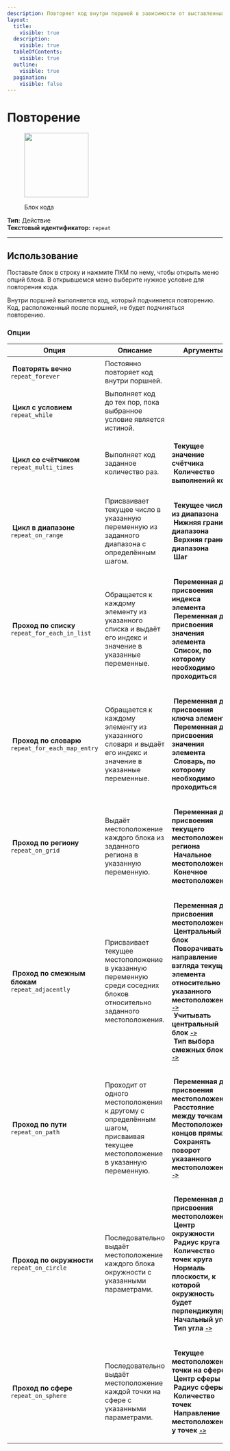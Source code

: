 ```yaml
---
description: Повторяет код внутри поршней в зависимости от выставленных условий.
layout:
  title:
    visible: true
  description:
    visible: true
  tableOfContents:
    visible: true
  outline:
    visible: true
  pagination:
    visible: false
---
```


# Повторение

<figure><img src="../../../.gitbook/assets/prismarine.gif" alt="" width="150"><figcaption><p>Блок кода</p></figcaption></figure>

**Тип:** Действие\
**Текстовый идентификатор:** `repeat`

***

## Использование

Поставьте блок в строку и нажмите ПКМ по нему, чтобы открыть меню опций блока. В открывшемся меню выберите нужное условие для повторения кода.

Внутри поршней выполняется код, который подчиняется повторению. Код, расположенный после поршней, не будет подчиняться повторению.

### Опции

| Опция                                                                                                                                                               | Описание                                                                                                                    | Аргументы                                                                                                                                                                                                                                                                                                                                                                                                                                                                                                                                                                                                                                                                                                                                                                                                                                                                                                                                                                                                                                                                                                                                                                                                                                              |
| ------------------------------------------------------------------------------------------------------------------------------------------------------------------- | --------------------------------------------------------------------------------------------------------------------------- | ------------------------------------------------------------------------------------------------------------------------------------------------------------------------------------------------------------------------------------------------------------------------------------------------------------------------------------------------------------------------------------------------------------------------------------------------------------------------------------------------------------------------------------------------------------------------------------------------------------------------------------------------------------------------------------------------------------------------------------------------------------------------------------------------------------------------------------------------------------------------------------------------------------------------------------------------------------------------------------------------------------------------------------------------------------------------------------------------------------------------------------------------------------------------------------------------------------------------------------------------------ |
| <p><img src="../../../.gitbook/assets/gold_ingot.png" alt="" data-size="line"> <strong>Повторять вечно</strong><br><code>repeat_forever</code></p>                  | Постоянно повторяет код внутри поршней.                                                                                     |                                                                                                                                                                                                                                                                                                                                                                                                                                                                                                                                                                                                                                                                                                                                                                                                                                                                                                                                                                                                                                                                                                                                                                                                                                                        |
| <p><img src="../../../.gitbook/assets/iron_ingot.png" alt="" data-size="line"> <strong>Цикл с условием</strong><br><code>repeat_while</code></p>                    | Выполняет код до тех пор, пока выбранное условие является истиной.                                                          |                                                                                                                                                                                                                                                                                                                                                                                                                                                                                                                                                                                                                                                                                                                                                                                                                                                                                                                                                                                                                                                                                                                                                                                                                                                        |
| <p><img src="../../../.gitbook/assets/redstone.png" alt="" data-size="line"> <strong>Цикл со счётчиком</strong><br><code>repeat_multi_times</code></p>              | Выполняет код заданное количество раз.                                                                                      | <p><a href="../arguments/variable/"><img src="../../../.gitbook/assets/magma_cream.png" alt="" data-size="line"></a> <strong>Текущее значение счётчика</strong><br><a href="../arguments/number.md"><img src="../../../.gitbook/assets/slime_ball.png" alt="" data-size="line"></a> <strong>Количество выполнений кода</strong></p>                                                                                                                                                                                                                                                                                                                                                                                                                                                                                                                                                                                                                                                                                                                                                                                                                                                                                                                    |
| <p><img src="../../../.gitbook/assets/repeater.png" alt="" data-size="line"> <strong>Цикл в диапазоне</strong><br><code>repeat_on_range</code></p>                  | Присваивает текущее число в указанную переменную из заданного диапазона с определённым шагом.                               | <p><a href="../arguments/variable/"><img src="../../../.gitbook/assets/magma_cream.png" alt="" data-size="line"></a> <strong>Текущее число из диапазона</strong><br><a href="../arguments/number.md"><img src="../../../.gitbook/assets/slime_ball.png" alt="" data-size="line"></a> <strong>Нижняя граница диапазона</strong><br><a href="../arguments/number.md"><img src="../../../.gitbook/assets/slime_ball.png" alt="" data-size="line"></a> <strong>Верхняя граница диапазона</strong><br><a href="../arguments/number.md"><img src="../../../.gitbook/assets/slime_ball.png" alt="" data-size="line"></a> <strong>Шаг</strong></p>                                                                                                                                                                                                                                                                                                                                                                                                                                                                                                                                                                                                             |
| <p><img src="../../../.gitbook/assets/ender_chest.png" alt="" data-size="line"> <strong>Проход по списку</strong><br><code>repeat_for_each_in_list</code></p>       | Обращается к каждому элементу из указанного списка и выдаёт его индекс и значение в указанные переменные.                   | <p><a href="../arguments/variable/"><img src="../../../.gitbook/assets/magma_cream.png" alt="" data-size="line"></a> <strong>Переменная для присвоения индекса элемента</strong><br><a href="../arguments/variable/"><img src="../../../.gitbook/assets/magma_cream.png" alt="" data-size="line"></a> <strong>Переменная для присвоения значения элемента</strong><br><a href="../arguments/variable/list.md"><img src="../../../.gitbook/assets/ender_chest.png" alt="" data-size="line"></a> <strong>Список, по которому необходимо проходиться</strong></p>                                                                                                                                                                                                                                                                                                                                                                                                                                                                                                                                                                                                                                                                                         |
| <p><img src="../../../.gitbook/assets/chest_minecart.png" alt="" data-size="line"> <strong>Проход по словарю</strong><br><code>repeat_for_each_map_entry</code></p> | Обращается к каждому элементу из указанного словаря и выдаёт его индекс и значение в указанные переменные.                  | <p><a href="../arguments/variable/"><img src="../../../.gitbook/assets/magma_cream.png" alt="" data-size="line"></a> <strong>Переменная для присвоения ключа элемента</strong><br><a href="../arguments/variable/"><img src="../../../.gitbook/assets/magma_cream.png" alt="" data-size="line"></a> <strong>Переменная для присвоения значения элемента</strong><br><a href="../arguments/variable/dictionary.md"><img src="../../../.gitbook/assets/chest_minecart.png" alt="" data-size="line"></a> <strong>Словарь, по которому необходимо проходиться</strong></p>                                                                                                                                                                                                                                                                                                                                                                                                                                                                                                                                                                                                                                                                                 |
| <p><img src="../../../.gitbook/assets/dark_prismarine.png" alt="" data-size="line"> <strong>Проход по региону</strong><br><code>repeat_on_grid</code></p>           | Выдаёт местоположение каждого блока из заданного региона в указанную переменную.                                            | <p><a href="../arguments/variable/"><img src="../../../.gitbook/assets/magma_cream.png" alt="" data-size="line"></a> <strong>Переменная для присвоения текущего местоположения региона</strong><br><a href="../arguments/location.md"><img src="../../../.gitbook/assets/paper.png" alt="" data-size="line"></a> <strong>Начальное местоположение</strong><br><a href="../arguments/location.md"><img src="../../../.gitbook/assets/paper.png" alt="" data-size="line"></a> <strong>Конечное местоположение</strong></p>                                                                                                                                                                                                                                                                                                                                                                                                                                                                                                                                                                                                                                                                                                                               |
| <p><img src="../../../.gitbook/assets/observer.png" alt="" data-size="line"> <strong>Проход по смежным блокам</strong><br><code>repeat_adjacently</code></p>        | Присваивает текущее местоположение в указанную переменную среди соседних блоков относительно заданного местоположения.      | <p><a href="../arguments/variable/"><img src="../../../.gitbook/assets/magma_cream.png" alt="" data-size="line"></a> <strong>Переменная для присвоения местоположения</strong><br><a href="../arguments/location.md"><img src="../../../.gitbook/assets/paper.png" alt="" data-size="line"></a> <strong>Центральный блок</strong><br><a href="../arguments/enum.md"><img src="../../../.gitbook/assets/heart_of_the_sea.png" alt="" data-size="line"></a> <strong>Поворачивать направление взгляда текущего элемента относительно указанного местоположения</strong> <a data-footnote-ref href="#user-content-fn-1"><strong><code>-></code></strong></a><br><a href="../arguments/enum.md"><img src="../../../.gitbook/assets/heart_of_the_sea.png" alt="" data-size="line"></a> <strong>Учитывать центральный блок</strong> <a data-footnote-ref href="#user-content-fn-2"><strong><code>-></code></strong></a><br><a href="../arguments/enum.md"><img src="../../../.gitbook/assets/heart_of_the_sea.png" alt="" data-size="line"></a> <strong>Тип выбора смежных блоков</strong> <a data-footnote-ref href="#user-content-fn-3"><strong><code>-></code></strong></a></p>                                                                            |
| <p><img src="../../../.gitbook/assets/bamboo.png" alt="" data-size="line"> <strong>Проход по пути</strong><br><code>repeat_on_path</code></p>                       | Проходит от одного местоположения к другому с определённым шагом, присваивая текущее местоположение в указанную переменную. | <p><a href="../arguments/variable/"><img src="../../../.gitbook/assets/magma_cream.png" alt="" data-size="line"></a> <strong>Переменная для присвоения местоположения</strong><br><a href="../arguments/number.md"><img src="../../../.gitbook/assets/slime_ball.png" alt="" data-size="line"></a> <strong>Расстояние между точками</strong><br><a href="../arguments/location.md"><img src="../../../.gitbook/assets/paper.png" alt="" data-size="line"></a> <strong>Местоположения концов прямых</strong><br><a href="../arguments/enum.md"><img src="../../../.gitbook/assets/heart_of_the_sea.png" alt="" data-size="line"></a> <strong>Сохранять поворот указанного местоположения</strong> <a data-footnote-ref href="#user-content-fn-4"><strong><code>-></code></strong></a></p>                                                                                                                                                                                                                                                                                                                                                                                                                                                               |
| <p><img src="../../../.gitbook/assets/compass.png" alt="" data-size="line"> <strong>Проход по окружности</strong><br><code>repeat_on_circle</code></p>              | Последовательно выдаёт местоположение каждого блока окружности с указанными параметрами.                                    | <p><a href="../arguments/variable/"><img src="../../../.gitbook/assets/magma_cream.png" alt="" data-size="line"></a> <strong>Переменная для присвоения местоположения</strong><br><a href="../arguments/location.md"><img src="../../../.gitbook/assets/paper.png" alt="" data-size="line"></a> <strong>Центр окружности</strong><br><a href="../arguments/number.md"><img src="../../../.gitbook/assets/slime_ball.png" alt="" data-size="line"></a> <strong>Радиус круга</strong><br><a href="../arguments/number.md"><img src="../../../.gitbook/assets/slime_ball.png" alt="" data-size="line"></a> <strong>Количество точек круга</strong><br><a href="../arguments/vector.md"><img src="../../../.gitbook/assets/prismarine_shard.png" alt="" data-size="line"></a> <strong>Нормаль плоскости, к которой окружность будет перпендикулярна</strong><br><a href="../arguments/number.md"><img src="../../../.gitbook/assets/slime_ball.png" alt="" data-size="line"></a> <strong>Начальный угол</strong><br><a href="../arguments/enum.md"><img src="../../../.gitbook/assets/heart_of_the_sea.png" alt="" data-size="line"></a> <strong>Тип угла</strong> <a data-footnote-ref href="#user-content-fn-5"><strong><code>-></code></strong></a></p> |
| <p><img src="../../../.gitbook/assets/heart_of_the_sea.png" alt="" data-size="line"> <strong>Проход по сфере</strong><br><code>repeat_on_sphere</code></p>          | Последовательно выдаёт местоположение каждой точки на сфере с указанными параметрами.                                       | <p><a href="../arguments/variable/"><img src="../../../.gitbook/assets/magma_cream.png" alt="" data-size="line"></a> <strong>Текущее местоположение точки на сфере</strong><br><a href="../arguments/location.md"><img src="../../../.gitbook/assets/paper.png" alt="" data-size="line"></a> <strong>Центр сферы</strong><br><a href="../arguments/number.md"><img src="../../../.gitbook/assets/slime_ball.png" alt="" data-size="line"></a> <strong>Радиус сферы</strong><br><a href="../arguments/number.md"><img src="../../../.gitbook/assets/slime_ball.png" alt="" data-size="line"></a> <strong>Количество точек</strong><br><a href="../arguments/enum.md"><img src="../../../.gitbook/assets/heart_of_the_sea.png" alt="" data-size="line"></a> <strong>Направление местоположения у точек</strong> <a data-footnote-ref href="#user-content-fn-6"><strong><code>-></code></strong></a></p>                                                                                                                                                                                                                                                                                                                                                  |

[^1]: * Поворачивать
    * Не поворачивать

[^2]: * Учитывать
    * Не учитывать

[^3]: * Кардинальный
    * Квадратный
    * Примыкающий
    * Кубический

[^4]: * Сохранять
    * Не сохранять

[^5]: * Градусы
    * Радианы

[^6]: * Как в местоположении
    * К центру
    * От центра
